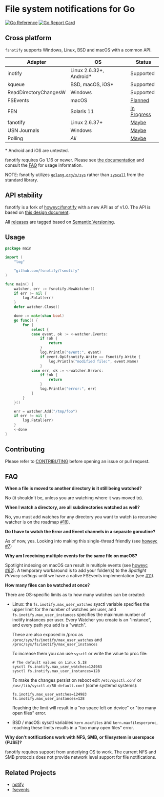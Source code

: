 # File system notifications for Go

[![Go Reference](https://pkg.go.dev/badge/github.com/fsnotify/fsnotify.svg)](https://pkg.go.dev/github.com/fsnotify/fsnotify) [![Go Report Card](https://goreportcard.com/badge/github.com/fsnotify/fsnotify)](https://goreportcard.com/report/github.com/fsnotify/fsnotify)

## Cross platform

`fsnotify` supports Windows, Linux, BSD and macOS with a common API.

| Adapter               | OS                       | Status                                                       |
| --------------------- | -------------------------| -------------------------------------------------------------|
| inotify               | Linux 2.6.32+, Android\* | Supported                                                    |
| kqueue                | BSD, macOS, iOS\*        | Supported                                                    |
| ReadDirectoryChangesW | Windows                  | Supported                                                    |
| FSEvents              | macOS                    | [Planned](https://github.com/fsnotify/fsnotify/issues/11)    |
| FEN                   | Solaris 11               | [In Progress](https://github.com/fsnotify/fsnotify/pull/371) |
| fanotify              | Linux 2.6.37+            | [Maybe](https://github.com/fsnotify/fsnotify/issues/114)     |
| USN Journals          | Windows                  | [Maybe](https://github.com/fsnotify/fsnotify/issues/53)      |
| Polling               | *All*                    | [Maybe](https://github.com/fsnotify/fsnotify/issues/9)       |

\* Android and iOS are untested.

fsnotify requires Go 1.16 or newer. Please see
[the documentation](https://pkg.go.dev/github.com/fsnotify/fsnotify)
and consult the [FAQ](#faq) for usage information.

NOTE: fsnotify utilizes
[`golang.org/x/sys`](https://pkg.go.dev/golang.org/x/sys) rather than
[`syscall`](https://pkg.go.dev/syscall) from the standard library.

## API stability

fsnotify is a fork of [howeyc/fsnotify](https://github.com/howeyc/fsnotify) with a new API as of v1.0. The API is based on [this design document](http://goo.gl/MrYxyA).

All [releases](https://github.com/fsnotify/fsnotify/releases) are tagged based on [Semantic Versioning](http://semver.org/).

## Usage

```go
package main

import (
	"log"

	"github.com/fsnotify/fsnotify"
)

func main() {
	watcher, err := fsnotify.NewWatcher()
	if err != nil {
		log.Fatal(err)
	}
	defer watcher.Close()

	done := make(chan bool)
	go func() {
		for {
			select {
			case event, ok := <-watcher.Events:
				if !ok {
					return
				}
				log.Println("event:", event)
				if event.Op&fsnotify.Write == fsnotify.Write {
					log.Println("modified file:", event.Name)
				}
			case err, ok := <-watcher.Errors:
				if !ok {
					return
				}
				log.Println("error:", err)
			}
		}
	}()

	err = watcher.Add("/tmp/foo")
	if err != nil {
		log.Fatal(err)
	}
	<-done
}
```

## Contributing

Please refer to [CONTRIBUTING][] before opening an issue or pull request.

## FAQ

**When a file is moved to another directory is it still being watched?**

No (it shouldn't be, unless you are watching where it was moved to).

**When I watch a directory, are all subdirectories watched as well?**

No, you must add watches for any directory you want to watch (a recursive watcher is on the roadmap [#18][]).

**Do I have to watch the Error and Event channels in a separate goroutine?**

As of now, yes. Looking into making this single-thread friendly (see [howeyc #7][#7])

**Why am I receiving multiple events for the same file on macOS?**

Spotlight indexing on macOS can result in multiple events (see
[howeyc #62][#62]). A temporary workaround is to add your folder(s) to the
*Spotlight Privacy settings* until we have a native FSEvents implementation (see
[#11][]).

**How many files can be watched at once?**

There are OS-specific limits as to how many watches can be created:

* Linux: the `fs.inotify.max_user_watches` sysctl variable specifies the upper
  limit for the number of watches per user, and `fs.inotify.max_user_instances`
  specifies the maximum number of inotify instances per user. Every Watcher you
  create is an "instance", and every path you add is a "watch".

  These are also exposed in /proc as `/proc/sys/fs/inotify/max_user_watches` and
  `/proc/sys/fs/inotify/max_user_instances`

  To increase them you can use `sysctl` or write the value to proc file:

	  # The default values on Linux 5.18
      sysctl fs.inotify.max_user_watches=124983
      sysctl fs.inotify.max_user_instances=128

  To make the changes persist on reboot edit `/etc/sysctl.conf` or
  `/usr/lib/sysctl.d/50-default.conf` (some systemd systems):

      fs.inotify.max_user_watches=124983
      fs.inotify.max_user_instances=128

  Reaching the limit will result in a "no space left on device" or "too many
  open files" error.

* BSD / macOS: sysctl variables `kern.maxfiles` and `kern.maxfilesperproc`,
  reaching these limits results in a "too many open files" error.

**Why don't notifications work with NFS, SMB, or filesystem in userspace (FUSE)?**

fsnotify requires support from underlying OS to work. The current NFS and SMB
protocols does not provide network level support for file notifications.

[#62]: https://github.com/howeyc/fsnotify/issues/62
[#18]: https://github.com/fsnotify/fsnotify/issues/18
[#11]: https://github.com/fsnotify/fsnotify/issues/11
[#7]: https://github.com/howeyc/fsnotify/issues/7

[contributing]: https://github.com/fsnotify/fsnotify/blob/main/CONTRIBUTING.md

## Related Projects

* [notify](https://github.com/rjeczalik/notify)
* [fsevents](https://github.com/fsnotify/fsevents)
